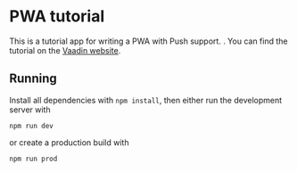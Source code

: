# PWA tutorial

This is a tutorial app for writing a PWA with Push support. . You can find the tutorial on the [Vaadin website](https://vaadin.com/pwa/build/pwa-with-push-support).

## Running

Install all dependencies with `npm install`, then either run the development server with

```
npm run dev
```

or create a production build with

```
npm run prod
```
